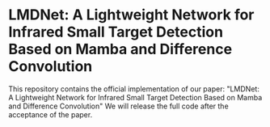 # LMDNet: A Lightweight Network for Infrared Small Target Detection Based on Mamba and Difference Convolution
This repository contains the official implementation of our paper:
"LMDNet: A Lightweight Network for Infrared Small Target Detection Based on Mamba and Difference Convolution"
We will release the full code after the acceptance of the paper.